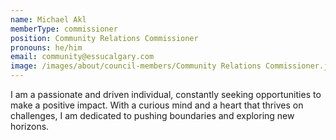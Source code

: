 ```yaml
---
name: Michael Akl
memberType: commissioner
position: Community Relations Commissioner
pronouns: he/him
email: community@essucalgary.com
image: /images/about/council-members/Community Relations Commissioner.jpg
---
```


I am a passionate and driven individual, constantly seeking opportunities to make a positive impact. With a curious mind and a heart that thrives on challenges, I am dedicated to pushing boundaries and exploring new horizons.
